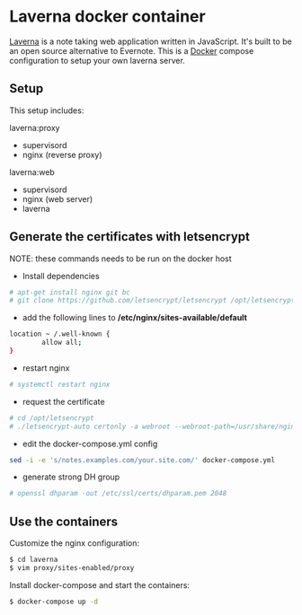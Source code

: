 # Laverna docker container

[Laverna](http://laverna.cc) is a note taking web application written in JavaScript. It's built to be an open source alternative to Evernote.
This is a [Docker](https://docker.com) compose configuration to setup your own laverna server.

## Setup

This setup includes:

laverna:proxy
* supervisord
* nginx (reverse proxy)

laverna:web
* supervisord
* nginx (web server)
* laverna

## Generate the certificates with letsencrypt

NOTE: these commands needs to be run on the docker host

* Install dependencies
```bash
# apt-get install nginx git bc
# git clone https://github.com/letsencrypt/letsencrypt /opt/letsencrypt
```

* add the following lines to **/etc/nginx/sites-available/default**
```bash
location ~ /.well-known {
        allow all;
}
```

* restart nginx
```bash
# systemctl restart nginx
```

* request the certificate
```bash
# cd /opt/letsencrypt
# ./letsencrypt-auto certonly -a webroot --webroot-path=/usr/share/nginx/html -d notes.example.com
```

* edit the docker-compose.yml config
```bash
sed -i -e 's/notes.examples.com/your.site.com/' docker-compose.yml
```

* generate strong DH group
```bash
# openssl dhparam -out /etc/ssl/certs/dhparam.pem 2048
```

## Use the containers

Customize the nginx configuration:
```bash
$ cd laverna
$ vim proxy/sites-enabled/proxy
```

Install docker-compose and start the containers:
```bash
$ docker-compose up -d
```
